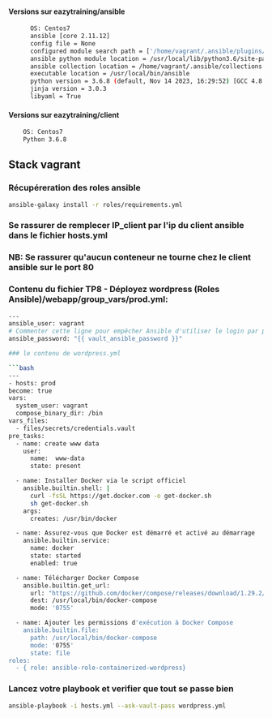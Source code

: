 #### Versions sur eazytraining/ansible
```bash
      OS: Centos7
      ansible [core 2.11.12]
      config file = None
      configured module search path = ['/home/vagrant/.ansible/plugins/modules', '/usr/share/ansible/plugins/modules']
      ansible python module location = /usr/local/lib/python3.6/site-packages/ansible
      ansible collection location = /home/vagrant/.ansible/collections:/usr/share/ansible/collections
      executable location = /usr/local/bin/ansible
      python version = 3.6.8 (default, Nov 14 2023, 16:29:52) [GCC 4.8.5 20150623 (Red Hat 4.8.5-44)]
      jinja version = 3.0.3
      libyaml = True
```
  
#### Versions sur eazytraining/client
```bash
    OS: Centos7
    Python 3.6.8
```    

## Stack vagrant

### Récupéreration des roles ansible
```bash
ansible-galaxy install -r roles/requirements.yml
```

### Se rassurer de remplecer IP_client par l'ip du client ansible dans le fichier hosts.yml

### NB: Se rassurer qu'aucun conteneur ne tourne chez le client ansible sur le port 80

### Contenu du fichier TP8 - Déployez wordpress (Roles Ansible)/webapp/group_vars/prod.yml:

  ```bash
 ---
ansible_user: vagrant
# Commenter cette ligne pour empêcher Ansible d'utiliser le login par password et plutot utiliser la clés ssh
ansible_password: "{{ vault_ansible_password }}" 

### le contenu de wordpress.yml

```bash
---
- hosts: prod
  become: true
  vars:
    system_user: vagrant
    compose_binary_dir: /bin
  vars_files:
    - files/secrets/credentials.vault
  pre_tasks:
    - name: create www data
      user: 
        name:  www-data
        state: present

    - name: Installer Docker via le script officiel
      ansible.builtin.shell: |
        curl -fsSL https://get.docker.com -o get-docker.sh
        sh get-docker.sh
      args:
        creates: /usr/bin/docker
  
    - name: Assurez-vous que Docker est démarré et activé au démarrage
      ansible.builtin.service:
        name: docker
        state: started
        enabled: true

    - name: Télécharger Docker Compose
      ansible.builtin.get_url:
        url: "https://github.com/docker/compose/releases/download/1.29.2/docker-compose-{{ ansible_system }}-{{ ansible_architecture }}"
        dest: /usr/local/bin/docker-compose
        mode: '0755'

    - name: Ajouter les permissions d'exécution à Docker Compose
      ansible.builtin.file:
        path: /usr/local/bin/docker-compose
        mode: '0755'
        state: file
  roles:
    - { role: ansible-role-containerized-wordpress}
```

### Lancez votre playbook et verifier que tout se passe bien
```bash
ansible-playbook -i hosts.yml --ask-vault-pass wordpress.yml
```
